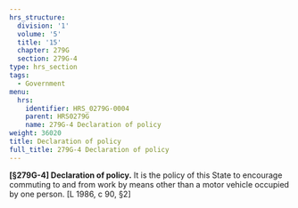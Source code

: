 ```yaml
---
hrs_structure:
  division: '1'
  volume: '5'
  title: '15'
  chapter: 279G
  section: 279G-4
type: hrs_section
tags:
  - Government
menu:
  hrs:
    identifier: HRS_0279G-0004
    parent: HRS0279G
    name: 279G-4 Declaration of policy
weight: 36020
title: Declaration of policy
full_title: 279G-4 Declaration of policy
---
```

**[§279G-4] Declaration of policy.** It is the policy of this State to encourage commuting to and from work by means other than a motor vehicle occupied by one person. [L 1986, c 90, §2]